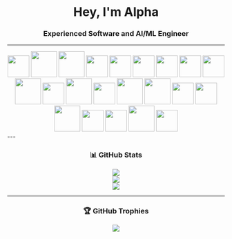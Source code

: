 <div align="center">

#  Hey, I'm Alpha  
### Experienced Software and AI/ML Engineer

</div>

---
<div align="center">

<!-- First Row -->
<img src="https://cdn.jsdelivr.net/gh/devicons/devicon/icons/css3/css3-original.svg" width="50" height="50"/>
<img src="https://cdn.jsdelivr.net/gh/devicons/devicon/icons/python/python-original.svg" width="60" height="60"/>
<img src="https://cdn.jsdelivr.net/gh/devicons/devicon/icons/javascript/javascript-original.svg" width="60" height="60"/>
<img src="https://cdn.jsdelivr.net/gh/devicons/devicon/icons/html5/html5-original.svg" width="50" height="50"/>
<img src="https://cdn.jsdelivr.net/gh/devicons/devicon/icons/markdown/markdown-original.svg" width="50" height="50"/>
<img src="https://cdn.jsdelivr.net/gh/devicons/devicon/icons/amazonwebservices/amazonwebservices-original.svg" width="50" height="50"/>
<img src="https://cdn.jsdelivr.net/gh/devicons/devicon/icons/firebase/firebase-plain.svg" width="50" height="50"/>
<img src="https://cdn.jsdelivr.net/gh/devicons/devicon/icons/vercel/vercel-original.svg" width="50" height="50"/>
<img src="https://cdn.jsdelivr.net/gh/devicons/devicon/icons/netlify/netlify-original.svg" width="50" height="50"/>

<!-- Second Row -->
<br/>
<img src="https://cdn.jsdelivr.net/gh/devicons/devicon/icons/react/react-original.svg" width="60" height="60"/>
<img src="https://cdn.jsdelivr.net/gh/devicons/devicon/icons/redux/redux-original.svg" width="50" height="50"/>
<img src="https://cdn.jsdelivr.net/gh/devicons/devicon/icons/nodejs/nodejs-original.svg" width="60" height="60"/>
<img src="https://cdn.jsdelivr.net/gh/devicons/devicon/icons/tailwindcss/tailwindcss-plain.svg" width="50" height="50"/>
<img src="https://cdn.jsdelivr.net/gh/devicons/devicon/icons/mongodb/mongodb-original.svg" width="60" height="60"/>
<img src="https://cdn.jsdelivr.net/gh/devicons/devicon/icons/figma/figma-original.svg" width="60" height="60"/>
<img src="https://cdn.jsdelivr.net/gh/devicons/devicon/icons/inkscape/inkscape-original.svg" width="50" height="50"/>
<img src="https://img.icons8.com/ios-filled/50/ffffff/github.png" width="50" height="50"/>


<!-- Third Row -->
<br/>
<img src="https://cdn.jsdelivr.net/gh/devicons/devicon/icons/tensorflow/tensorflow-original.svg" width="60" height="60"/>
<img src="https://cdn.jsdelivr.net/gh/devicons/devicon/icons/pytorch/pytorch-original.svg" width="50" height="50"/>

<img src="https://cdn.jsdelivr.net/gh/devicons/devicon/icons/keras/keras-original.svg" width="50" height="50"/>
<img src="https://cdn.jsdelivr.net/gh/devicons/devicon/icons/numpy/numpy-original.svg" width="60" height="60"/>
<img src="https://cdn.jsdelivr.net/gh/devicons/devicon/icons/pandas/pandas-original.svg" width="50" height="50"/>

</div>
---

<div align="center">

### 📊 GitHub Stats

![](https://github-readme-stats.vercel.app/api?username=AyshaSaeedButt&theme=shadow_green&hide_border=false&include_all_commits=false&count_private=false)  
![](https://nirzak-streak-stats.vercel.app/?user=AyshaSaeedButt&theme=shadow_green&hide_border=false)  
![](https://github-readme-stats.vercel.app/api/top-langs/?username=AyshaSaeedButt&theme=shadow_green&hide_border=false&include_all_commits=false&count_private=false&layout=compact)

</div>

---

<div align="center">

### 🏆 GitHub Trophies

![](https://github-profile-trophy.vercel.app/?username=AyshaSaeedButt&theme=shadow_red&no-frame=false&no-bg=true&margin-w=4)

</div>

<!-- Proudly created with GPRM ( https://gprm.itsvg.in ) -->
